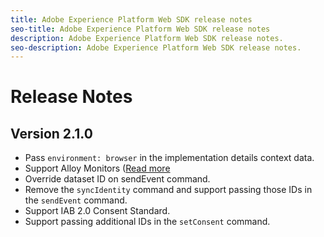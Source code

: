 ```yaml
---
title: Adobe Experience Platform Web SDK release notes
seo-title: Adobe Experience Platform Web SDK release notes
description: Adobe Experience Platform Web SDK release notes.
seo-description: Adobe Experience Platform Web SDK release notes.
---
```


# Release Notes

## Version 2.1.0

* Pass `environment: browser` in the implementation details context data.
* Support Alloy Monitors ([Read more](https://github.com/adobe/alloy/wiki/Monitoring-Hooks)
* Override dataset ID on sendEvent command.
* Remove the `syncIdentity` command and support passing those IDs in the `sendEvent` command.
* Support IAB 2.0 Consent Standard.
* Support passing additional IDs in the `setConsent` command.
